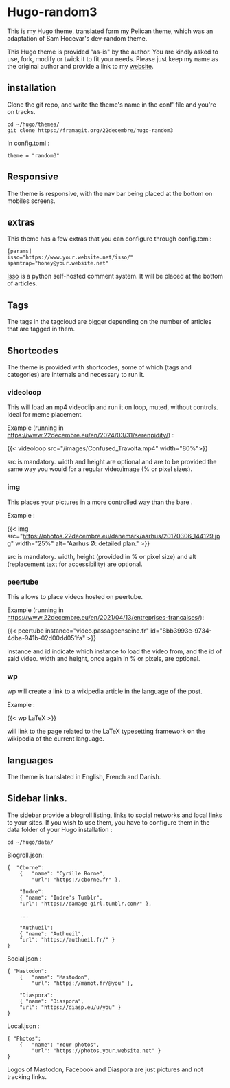 # Hugo-random3

This is my Hugo theme, translated form my Pelican theme, which was an adaptation of Sam Hocevar's dev-random theme.

This Hugo theme is provided "as-is" by the author. You are kindly asked to use, fork, modify or twick it to fit your needs.
Please just keep my name as the original author and provide a link to my [website](https://www.22decembre.eu).

## installation

Clone the git repo, and write the theme's name in the conf' file and you're on tracks.

    cd ~/hugo/themes/
    git clone https://framagit.org/22decembre/hugo-random3
    
In config.toml :

    theme = "random3"

## Responsive

The theme is responsive, with the nav bar being placed at the bottom on mobiles screens.

## extras

This theme has a few extras that you can configure through config.toml:

    [params]
    isso="https://www.your.website.net/isso/"
    spamtrap="honey@your.website.net"

[Isso](https://posativ.org/isso/) is a python self-hosted comment system. It will be placed at the bottom of articles.

## Tags

The tags in the tagcloud are bigger depending on the number of articles that are tagged in them.


## Shortcodes

The theme is provided with shortcodes, some of which (tags and categories) are internals and necessary to run it.

### videoloop

This will load an mp4 videoclip and run it on loop, muted, without controls. Ideal for meme placement.

Example (running in https://www.22decembre.eu/en/2024/03/31/serenpidity/) :

{{< videoloop src="/images/Confused_Travolta.mp4" width="80%">}}

src is mandatory. width and height are optional and are to be provided the same way you would for a regular video/image (% or pixel sizes).

### img

This places your pictures in a more controlled way than the bare []().

Example :

{{< img src="https://photos.22decembre.eu/danemark/aarhus/20170306_144129.jpg" width="25%" alt="Aarhus Ø: detailed plan." >}}

src is mandatory. width, height (provided in % or pixel size) and alt (replacement text for accessibility) are optional.

### peertube

This allows to place videos hosted on peertube.

Example (running in https://www.22decembre.eu/en/2021/04/13/entreprises-francaises/):

{{< peertube instance="video.passageenseine.fr" id="8bb3993e-9734-4dba-941b-02d00dd051fa" >}}

instance and id indicate which instance to load the video from, and the id of said video. width and height, once again in % or pixels, are optional.

### wp

wp will create a link to a wikipedia article in the language of the post.

Example :

{{< wp LaTeX >}}
 
will link to the page related to the LaTeX typesetting framework on the wikipedia of the current language.


## languages

The theme is translated in English, French and Danish.

## Sidebar links.

The sidebar provide a blogroll listing, links to social networks and local links to your sites. If you wish to use them, you have to configure them in the data folder of your Hugo installation :

    cd ~/hugo/data/

Blogroll.json:

    {  "Cborne":
        {   "name": "Cyrille Borne",
            "url": "https://cborne.fr" },
            
        "Indre":
        { "name": "Indre's Tumblr",
        "url": "https://damage-girl.tumblr.com/" },
        
        ...
        
        "Authueil":
        { "name": "Authueil",
        "url": "https://authueil.fr/" }
    }
   
Social.json :

    { "Mastodon":
        {   "name": "Mastodon",
            "url": "https://mamot.fr/@you" },
        
        "Diaspora":
        { "name": "Diaspora",
        "url": "https://diasp.eu/u/you" }
    }
   
Local.json :

    { "Photos":
        {   "name": "Your photos",
            "url": "https://photos.your.website.net" }
    }

Logos of Mastodon, Facebook and Diaspora are just pictures and not tracking links.
